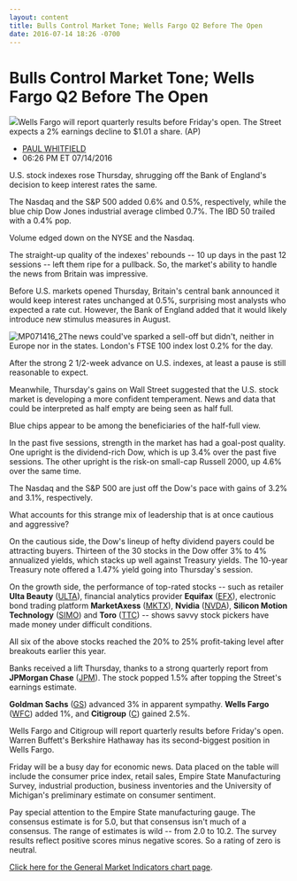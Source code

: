 ```yaml
---
layout: content
title: Bulls Control Market Tone; Wells Fargo Q2 Before The Open
date: 2016-07-14 18:26 -0700
---
```



Bulls Control Market Tone; Wells Fargo Q2 Before The Open
==========================================================


![](https://www.investors.com/wp-content/uploads/2016/07/BigPic_wells_041716_ap.jpg)Wells Fargo will report quarterly results before Friday's open. The Street expects a 2% earnings decline to $1.01 a share. (AP) 



* [PAUL WHITFIELD](https://www.investors.com/author/whitfieldp/ "Posts by PAUL WHITFIELD")
* 06:26 PM ET 07/14/2016




U.S. stock indexes rose Thursday, shrugging off the Bank of England's decision to keep interest rates the same.


The Nasdaq and the S&P 500 added 0.6% and 0.5%, respectively, while the blue chip Dow Jones industrial average climbed 0.7%. The IBD 50 trailed with a 0.4% pop.


Volume edged down on the NYSE and the Nasdaq.


The straight-up quality of the indexes' rebounds -- 10 up days in the past 12 sessions -- left them ripe for a pullback. So, the market's ability to handle the news from Britain was impressive.


Before U.S. markets opened Thursday, Britain's central bank announced it would keep interest rates unchanged at 0.5%, surprising most analysts who expected a rate cut. However, the Bank of England added that it would likely introduce new stimulus measures in August.


![MP071416_2](https://www.investors.com/wp-content/uploads/2016/07/MP071416_2-217x300.jpg)The news could've sparked a sell-off but didn't, neither in Europe nor in the states. London's FTSE 100 index lost 0.2% for the day.


After the strong 2 1/2-week advance on U.S. indexes, at least a pause is still reasonable to expect.


Meanwhile, Thursday's gains on Wall Street suggested that the U.S. stock market is developing a more confident temperament. News and data that could be interpreted as half empty are being seen as half full.


Blue chips appear to be among the beneficiaries of the half-full view.


In the past five sessions, strength in the market has had a goal-post quality. One upright is the dividend-rich Dow, which is up 3.4% over the past five sessions. The other upright is the risk-on small-cap Russell 2000, up 4.6% over the same time.


The Nasdaq and the S&P 500 are just off the Dow's pace with gains of 3.2% and 3.1%, respectively.


What accounts for this strange mix of leadership that is at once cautious and aggressive?


On the cautious side, the Dow's lineup of hefty dividend payers could be attracting buyers. Thirteen of the 30 stocks in the Dow offer 3% to 4% annualized yields, which stacks up well against Treasury yields. The 10-year Treasury note offered a 1.47% yield going into Thursday's session.


On the growth side, the performance of top-rated stocks -- such as retailer **Ulta Beauty** ([ULTA](https://research.investors.com/quote.aspx?symbol=ULTA)), financial analytics provider **Equifax** ([EFX](https://research.investors.com/quote.aspx?symbol=EFX)), electronic bond trading platform **MarketAxess** ([MKTX](https://research.investors.com/quote.aspx?symbol=MKTX)), **Nvidia** ([NVDA](https://research.investors.com/quote.aspx?symbol=NVDA)), **Silicon Motion Technology** ([SIMO](https://research.investors.com/quote.aspx?symbol=SIMO)) and **Toro** ([TTC](https://research.investors.com/quote.aspx?symbol=TTC)) -- shows savvy stock pickers have made money under difficult conditions.


All six of the above stocks reached the 20% to 25% profit-taking level after breakouts earlier this year.


Banks received a lift Thursday, thanks to a strong quarterly report from **JPMorgan Chase** ([JPM](https://research.investors.com/quote.aspx?symbol=JPM)). The stock popped 1.5% after topping the Street's earnings estimate.


**Goldman Sachs** ([GS](https://research.investors.com/quote.aspx?symbol=GS)) advanced 3% in apparent sympathy. **Wells Fargo** ([WFC](https://research.investors.com/quote.aspx?symbol=WFC)) added 1%, and **Citigroup** ([C](https://research.investors.com/quote.aspx?symbol=C)) gained 2.5%.


Wells Fargo and Citigroup will report quarterly results before Friday's open. Warren Buffett's Berkshire Hathaway has its second-biggest position in Wells Fargo.


Friday will be a busy day for economic news. Data placed on the table will include the consumer price index, retail sales, Empire State Manufacturing Survey, industrial production, business inventories and the University of Michigan's preliminary estimate on consumer sentiment.


Pay special attention to the Empire State manufacturing gauge. The consensus estimate is for 5.0, but that consensus isn't much of a consensus. The range of estimates is wild -- from 2.0 to 10.2. The survey results reflect positive scores minus negative scores. So a rating of zero is neutral.


[Click here for the General Market Indicators chart page](https://www.investors.com/wp-content/uploads/2016/07/IBD1407154758GMI.pdf).




